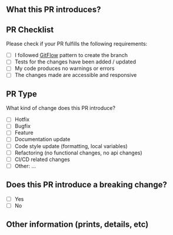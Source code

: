 ## What this PR introduces?

<!-- Please, includes description of this pull request -->

## PR Checklist

Please check if your PR fulfills the following requirements:

- [ ] I followed [GitFlow](https://github.com/techmmunity/git-magic/blob/master/docs/en/gitflow.md) pattern to create the branch
- [ ] Tests for the changes have been added / updated
- [ ] My code produces no warnings or errors
- [ ] The changes made are accessible and responsive

## PR Type

What kind of change does this PR introduce?

- [ ] Hotfix
- [ ] Bugfix
- [ ] Feature
- [ ] Documentation update
- [ ] Code style update (formatting, local variables)
- [ ] Refactoring (no functional changes, no api changes)
- [ ] CI/CD related changes
- [ ] Other: ...

## Does this PR introduce a breaking change?

- [ ] Yes
- [ ] No

<!-- If this PR contains a breaking change, please describe the impact and migration path for existing applications below. -->

## Other information (prints, details, etc)
